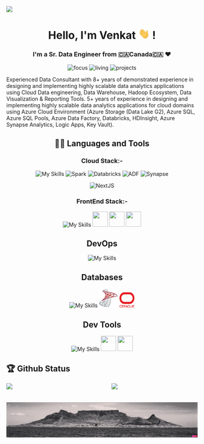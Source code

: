 ![](https://raw.githubusercontent.com/halfrost/halfrost/master/icons/header_.png)

<h1 align="center"> Hello, I'm Venkat <img src="https://raw.githubusercontent.com/ABSphreak/ABSphreak/master/gifs/Hi.gif" width="30px"> ! </h1>

<h3 align="center">I'm a Sr. Data Engineer from 🇨🇦Canada🇨🇦 ❤</h3>  

<div align="center">
  
![focus](https://img.shields.io/badge/focus-DataEngineering-critical)
![living](https://img.shields.io/badge/Living%20in-Toronto-green)
![projects](https://img.shields.io/badge/Projects-6-orange) 
</div>

<div>
Experienced Data Consultant with 8+ years of demonstrated experience in designing and implementing highly scalable data analytics applications using Cloud Data engineering, Data Warehouse, Hadoop Ecosystem, Data Visualization & Reporting Tools. 5+ years of experience in designing and implementing highly scalable data analytics applications for cloud domains using Azure Cloud Environment (Azure Storage (Data Lake G2), Azure SQL, Azure SQL Pools, Azure Data Factory, Databricks, HDInsight, Azure Synapse Analytics, Logic Apps, Key Vault). 
<div />
<div align="center">
  
## <h2>👨‍💻 Languages and Tools</h2>
<h3>Cloud Stack:-</h3>
  
![My Skills](https://skillicons.dev/icons?i=azure,aws&theme=dark&perline=5)
<img src="https://upload.wikimedia.org/wikipedia/commons/f/f3/Apache_Spark_logo.svg" alt="Spark" width="70" height="70"/>
<img src="https://www.vectorlogo.zone/util/preview.html?image=/logos/databricks/databricks-ar21.svg" alt="Databricks" width="50" height="40"/>
<img src="http://code.benco.io/icon-collection/azure-icons/Data-Factory.svg" alt="ADF" width="50" height="50"/>
<img src="http://code.benco.io/icon-collection/azure-icons/Azure-Synapse-Analytics.svg" alt="Synapse" width="50" height="50"/>

<img src="https://i.imgur.com/pWp0iDn.png" alt="NextJS" height="40" width="40"> 

<h3> FrontEnd Stack:-</h3>
  
![My Skills](https://skillicons.dev/icons?i=bootstrap,css,html,materialui,react,redux,sass,js&theme=dark&perline=11)
<img src="https://i.imgur.com/mQGR6nx.png" height="40" width="40">
<img src="https://i.imgur.com/KUlechH.png" height="40" width="40">
<img src="https://i.imgur.com/59p9PDP.png" height="40" width="40">
  
## DevOps

![My Skills](https://skillicons.dev/icons?i=docker,aws,azure,grafana,heroku,netlify,kubernetes&theme=dark&perline=11)  
  
## Databases
  
![My Skills](https://skillicons.dev/icons?i=mongodb,mysql&theme=light&perline=4)
<img src="https://github.com/ven2day/ven2day/blob/main/logos/sql-server-red-logo.png" width="50" height="50" />
<img src="https://github.com/ven2day/ven2day/blob/main/logos/oracle-logo-red.png" alt="oracle" width="40" height="40"/>
  
## Dev Tools

![My Skills](https://skillicons.dev/icons?i=eclipse,git,github,idea,vscode&theme=light&perline=8)
<img src="https://i.imgur.com/0EZWddS.png" height="40" width="40">
<img src="https://i.imgur.com/yBHwdqa.png" height="40" width="40">
  
</div>

## 🏆 Github Status

<img  src="https://github-readme-stats.vercel.app/api?username=ven2day&show_icons=true&hide_border=true&theme=radical" width="45%" align="right" >
<img  src="https://github-readme-streak-stats.herokuapp.com/?user=ven2day&theme=radical" width="45%" >

<br /> 

<div align="center">

</div>
  
<br />

![](https://github.com/ven2day/ven2day/blob/main/media/Footer-CT.jpg)
  
